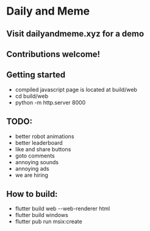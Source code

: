 # Daily and Meme

## Visit dailyandmeme.xyz for a demo

## Contributions welcome!  

## Getting started
* compiled javascript page is located at build/web
* cd build/web
* python -m http.server 8000

## TODO:  
* better robot animations
* better leaderboard
* like and share buttons
* goto comments
* annoying sounds
* annoying ads
* we are hiring


## How to build:
* flutter build web --web-renderer html
* flutter build windows
* flutter pub run msix:create